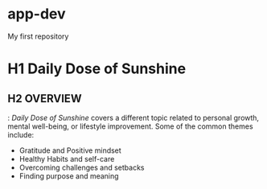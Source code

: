 # app-dev
My first repository
# H1  **Daily Dose of Sunshine**
## H2 **OVERVIEW**
: *Daily Dose of Sunshine* covers a different topic related to personal growth, mental well-being, or lifestyle improvement. Some of the common themes include: 
- Gratitude and Positive mindset
- Healthy Habits and self-care
- Overcoming challenges and setbacks
- Finding purpose and meaning

